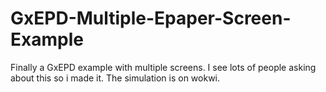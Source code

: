 # GxEPD-Multiple-Epaper-Screen-Example
Finally a GxEPD example with multiple screens.  I see lots of people asking about this so i made it.  The simulation is on wokwi.
